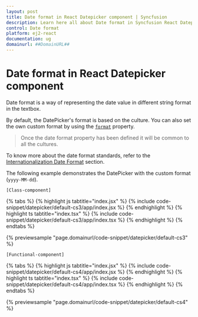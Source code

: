 ```yaml
---
layout: post
title: Date format in React Datepicker component | Syncfusion
description: Learn here all about Date format in Syncfusion React Datepicker component of Syncfusion Essential JS 2 and more.
control: Date format 
platform: ej2-react
documentation: ug
domainurl: ##DomainURL##
---
```


# Date format in React Datepicker component

Date format is a way of representing the date value in different string format in the textbox.

By default, the DatePicker's format is based on the culture. You can also set the own custom format by using the
[`format`](https://ej2.syncfusion.com/react/documentation/api/datepicker#format) property.

> Once the date format property has been defined it will be common to all the cultures.

To know more about the date format standards, refer to the [Internationalization Date Format](https://ej2.syncfusion.com/documentation/common/internationalization) section.

The following example demonstrates the DatePicker with the custom format (`yyyy-MM-dd`).

`[Class-component]`

{% tabs %}
{% highlight js tabtitle="index.jsx" %}
{% include code-snippet/datepicker/default-cs3/app/index.jsx %}
{% endhighlight %}
{% highlight ts tabtitle="index.tsx" %}
{% include code-snippet/datepicker/default-cs3/app/index.tsx %}
{% endhighlight %}
{% endtabs %}

 {% previewsample "page.domainurl/code-snippet/datepicker/default-cs3" %}

`[Functional-component]`

{% tabs %}
{% highlight js tabtitle="index.jsx" %}
{% include code-snippet/datepicker/default-cs4/app/index.jsx %}
{% endhighlight %}
{% highlight ts tabtitle="index.tsx" %}
{% include code-snippet/datepicker/default-cs4/app/index.tsx %}
{% endhighlight %}
{% endtabs %}

 {% previewsample "page.domainurl/code-snippet/datepicker/default-cs4" %}
